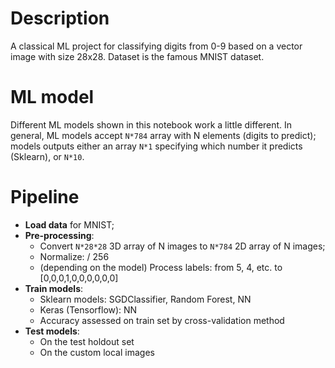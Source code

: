 # Description

A classical ML project for classifying digits from 0-9 based on a vector image with size 28x28. Dataset is the famous MNIST dataset.

# ML model

Different ML models shown in this notebook work a little different. In general, ML models accept `N*784` array with N elements (digits to predict); models outputs either an array `N*1` specifying which number it predicts (Sklearn), or `N*10`.

# Pipeline

- **Load data** for MNIST;
- **Pre-processing**: 
  - Convert `N*28*28` 3D array of N images to `N*784` 2D array of N images;
  - Normalize: / 256
  - (depending on the model) Process labels: from 5, 4, etc. to [0,0,0,1,0,0,0,0,0,0]
- **Train models**:
  - Sklearn models: SGDClassifier, Random Forest, NN
  - Keras (Tensorflow): NN
  - Accuracy assessed on train set by cross-validation method
- **Test models**:
  - On the test holdout set
  - On the custom local images

